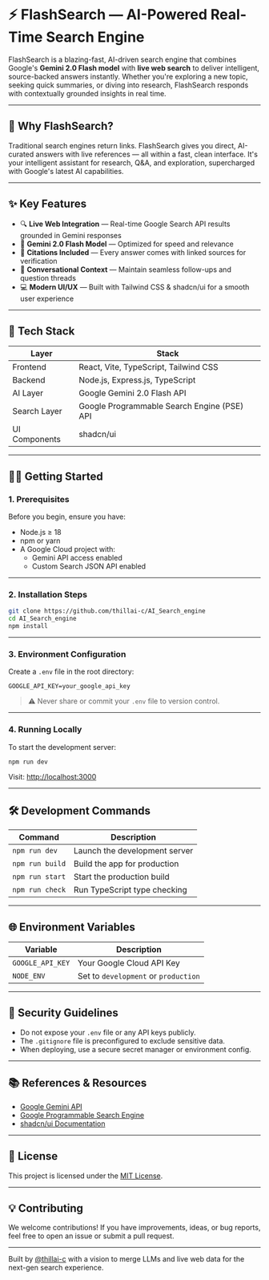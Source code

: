 
# ⚡ FlashSearch — AI-Powered Real-Time Search Engine

FlashSearch is a blazing-fast, AI-driven search engine that combines Google's **Gemini 2.0 Flash model** with **live web search** to deliver intelligent, source-backed answers instantly. Whether you're exploring a new topic, seeking quick summaries, or diving into research, FlashSearch responds with contextually grounded insights in real time.

---

## 🚀 Why FlashSearch?

Traditional search engines return links. FlashSearch gives you direct, AI-curated answers with live references — all within a fast, clean interface. It's your intelligent assistant for research, Q&A, and exploration, supercharged with Google's latest AI capabilities.

---

## ✨ Key Features

- 🔍 **Live Web Integration** — Real-time Google Search API results grounded in Gemini responses
- 🤖 **Gemini 2.0 Flash Model** — Optimized for speed and relevance
- 📑 **Citations Included** — Every answer comes with linked sources for verification
- 💬 **Conversational Context** — Maintain seamless follow-ups and question threads
- 💻 **Modern UI/UX** — Built with Tailwind CSS & shadcn/ui for a smooth user experience

---

## 🧱 Tech Stack

| Layer        | Stack                                      |
|--------------|---------------------------------------------|
| Frontend     | React, Vite, TypeScript, Tailwind CSS       |
| Backend      | Node.js, Express.js, TypeScript             |
| AI Layer     | Google Gemini 2.0 Flash API                 |
| Search Layer | Google Programmable Search Engine (PSE) API |
| UI Components| shadcn/ui                                   |

---

## 🧑‍💻 Getting Started

### 1. Prerequisites

Before you begin, ensure you have:

- Node.js ≥ 18
- npm or yarn
- A Google Cloud project with:
  - Gemini API access enabled
  - Custom Search JSON API enabled

---

### 2. Installation Steps

```bash
git clone https://github.com/thillai-c/AI_Search_engine
cd AI_Search_engine
npm install
```

---

### 3. Environment Configuration

Create a `.env` file in the root directory:

```env
GOOGLE_API_KEY=your_google_api_key
```

> ⚠️ Never share or commit your `.env` file to version control.

---

### 4. Running Locally

To start the development server:

```bash
npm run dev
```

Visit: [http://localhost:3000](http://localhost:3000)

---

## 🛠 Development Commands

| Command         | Description                          |
|----------------|--------------------------------------|
| `npm run dev`   | Launch the development server        |
| `npm run build` | Build the app for production         |
| `npm run start` | Start the production build           |
| `npm run check` | Run TypeScript type checking         |

---

## 🌐 Environment Variables

| Variable         | Description                                  |
|------------------|----------------------------------------------|
| `GOOGLE_API_KEY` | Your Google Cloud API Key                    |
| `NODE_ENV`       | Set to `development` or `production`         |

---

## 🔐 Security Guidelines

- Do not expose your `.env` file or any API keys publicly.
- The `.gitignore` file is preconfigured to exclude sensitive data.
- When deploying, use a secure secret manager or environment config.

---

## 📚 References & Resources

- [Google Gemini API](https://ai.google.dev/)
- [Google Programmable Search Engine](https://programmablesearchengine.google.com/about/)
- [shadcn/ui Documentation](https://ui.shadcn.com/)

---

## 📄 License

This project is licensed under the [MIT License](LICENSE).

---

## 💡 Contributing

We welcome contributions! If you have improvements, ideas, or bug reports, feel free to open an issue or submit a pull request.

---

Built by [@thillai-c](https://github.com/thillai-c) with a vision to merge LLMs and live web data for the next-gen search experience.
